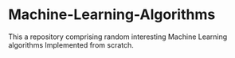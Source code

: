 # Machine-Learning-Algorithms
This a repository comprising random interesting Machine Learning algorithms Implemented from scratch.

